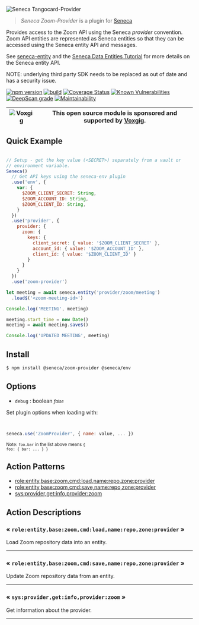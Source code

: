 ![Seneca Tangocard-Provider](http://senecajs.org/files/assets/seneca-logo.png)

> _Seneca Zoom-Provider_ is a plugin for [Seneca](http://senecajs.org)


Provides access to the Zoom API using the Seneca *provider*
convention. Zoom API entities are represented as Seneca entities so
that they can be accessed using the Seneca entity API and messages.

See [seneca-entity](senecajs/seneca-entity) and the [Seneca Data
Entities
Tutorial](https://senecajs.org/docs/tutorials/understanding-data-entities.html) for more details on the Seneca entity API.

NOTE: underlying third party SDK needs to be replaced as out of date and has a security issue.

[![npm version](https://img.shields.io/npm/v/@seneca/tangocard-provider.svg)](https://npmjs.com/package/@seneca/tangocard-provider)
[![build](https://github.com/senecajs/seneca-tangocard-provider/actions/workflows/build.yml/badge.svg)](https://github.com/senecajs/seneca-tangocard-provider/actions/workflows/build.yml)
[![Coverage Status](https://coveralls.io/repos/github/senecajs/seneca-tangocard-provider/badge.svg?branch=main)](https://coveralls.io/github/senecajs/seneca-tangocard-provider?branch=main)
[![Known Vulnerabilities](https://snyk.io/test/github/senecajs/seneca-tangocard-provider/badge.svg)](https://snyk.io/test/github/senecajs/seneca-tangocard-provider)
[![DeepScan grade](https://deepscan.io/api/teams/5016/projects/19462/branches/505954/badge/grade.svg)](https://deepscan.io/dashboard#view=project&tid=5016&pid=19462&bid=505954)
[![Maintainability](https://api.codeclimate.com/v1/badges/f76e83896b731bb5d609/maintainability)](https://codeclimate.com/github/senecajs/seneca-tangocard-provider/maintainability)


| ![Voxgig](https://www.voxgig.com/res/img/vgt01r.png) | This open source module is sponsored and supported by [Voxgig](https://www.voxgig.com). |
|---|---|


## Quick Example


```js

// Setup - get the key value (<SECRET>) separately from a vault or
// environment variable.
Seneca()
  // Get API keys using the seneca-env plugin
  .use('env', {
    var: {
      $ZOOM_CLIENT_SECRET: String,
      $ZOOM_ACCOUNT_ID: String,
      $ZOOM_CLIENT_ID: String,
    }
  })
  .use('provider', {
    provider: {
      zoom: {
        keys: {
          client_secret: { value: '$ZOOM_CLIENT_SECRET' },
          account_id: { value: '$ZOOM_ACCOUNT_ID' },
          client_id: { value: '$ZOOM_CLIENT_ID' }
        }
      }
    }
  })
  .use('zoom-provider')

let meeting = await seneca.entity('provider/zoom/meeting')
  .load$('<zoom-meeting-id>')

Console.log('MEETING', meeting)

meeting.start_time = new Date()
meeting = await meeting.save$()

Console.log('UPDATED MEETING', meeting)

```

## Install

```sh
$ npm install @seneca/zoom-provider @seneca/env
```



<!--START:options-->


## Options

* `debug` : boolean <i><small>false</small></i>


Set plugin options when loading with:
```js


seneca.use('ZoomProvider', { name: value, ... })


```


<small>Note: <code>foo.bar</code> in the list above means 
<code>{ foo: { bar: ... } }</code></small> 



<!--END:options-->

<!--START:action-list-->


## Action Patterns

* [role:entity,base:zoom,cmd:load,name:repo,zone:provider](#-roleentitybasezoomcmdloadnamerepozoneprovider-)
* [role:entity,base:zoom,cmd:save,name:repo,zone:provider](#-roleentitybasezoomcmdsavenamerepozoneprovider-)
* [sys:provider,get:info,provider:zoom](#-sysprovidergetinfoproviderzoom-)


<!--END:action-list-->

<!--START:action-desc-->


## Action Descriptions

### &laquo; `role:entity,base:zoom,cmd:load,name:repo,zone:provider` &raquo;

Load Zoom repository data into an entity.



----------
### &laquo; `role:entity,base:zoom,cmd:save,name:repo,zone:provider` &raquo;

Update Zoom repository data from an entity.



----------
### &laquo; `sys:provider,get:info,provider:zoom` &raquo;

Get information about the provider.



----------


<!--END:action-desc-->
